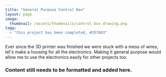 ```yaml
---
title: "General Purpose Control Box"
layout: page
image:
  thumbnail: /assets/thumbnails/control box drawing.png
tagg:
  - "this project has been completed, #357683"
---
```

Ever since the 3D printer was finished we were stuck with a mess of wires, let's make a housing for all the electronics. Making it general purpose would allow me to use the electronics easily for other projects too. 

### Content still needs to be formatted and added here.
